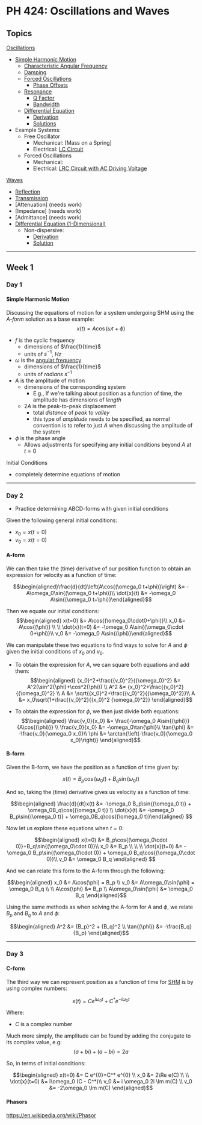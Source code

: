 # PH 424: Oscillations and Waves

## Topics

[Oscillations](/physics/Oscillations.md)
  - [Simple Harmonic Motion](/physics/SimpleHarmonicMotion.md)
    - [Characteristic Angular Frequency](/physics/AngularFrequency#Characteristic-Angular-Frequency.md)
    - [Damping](/physics/Damping.md)
    - [Forced Oscillations](/physics/ForcedOscillations.md)
      - [Phase Offsets](/physics/ForcedOscillations#Phase-Offsets.md)
    - [Resonance](/physics/Resonance.md)
      - [Q Factor](/physics/Resonance#Q-Factor.md)
      - [Bandwidth](/physics/Resonance#Bandwidth.md)
    - [Differential Equation](/physics/SimpleHarmonicMotion#Differential-Equation.md)
      - [Derivation](/physics/SimpleHarmonicMotion#Derivation.md)
      - [Solutions](/physics/SimpleHarmonicMotion#General-Solutions.md)
  - Example Systems:
    - Free Oscillator
      - Mechanical: [Mass on a Spring]
      - Electrical: [LC Circuit](/physics/LCCircuit.md)
    - Forced Oscillations
      - Mechanical:
      - Electrical: [LRC Circuit with AC Driving Voltage](/physics/LCRCircuit.md)

[Waves](/physics/Waves.md)
  - [Reflection](/physics/Waves#Reflection.md)
  - [Transmission](/physics/Waves#Transmission.md)
  - [Attenuation] (needs work)
  - [Impedance] (needs work)
  - [Admittance] (needs work)
  - [Differential Equation (1-Dimensional)](/physics/Waves#One-Dimensional-Waves.md)
    - Non-dispersive:
      - [Derivation](/physics/Waves#Deriving-the-Non-dispersive-Wave-Equation.md)
      - [Solution](/physics/Waves#Guide-to-Solve-the-Non-dispersive-PDE.md)

----

## Week 1
### Day 1

#### Simple Harmonic Motion

Discussing the equations of motion for a system undergoing SHM using the *A-form* solution as a base example:
$$x(t)=A\cos{(\omega t+\phi)}$$

- $f$ is the cyclic frequency
  - dimensions of $\frac{1}{time}$
  - units of $s^{-1}$, $Hz$
- $\omega$ is the [angular frequency](/physics/AngularFrequency.md)
  - dimensions of $\frac{1}{time}$
  - units of $radians\ s^{-1}$
- $A$ is the amplitude of motion
  - dimensions of the corresponding system
    - E.g., If we're talking about position as a function of time, the amplitude has dimensions of $length$
  - $2A$ is the peak-to-peak displacement
    - total *distance* of *peak* to *valley*
    - this type of *amplitude* needs to be specified, as normal convention is to refer to just $A$ when discussing the amplitude of the system
- $\phi$ is the phase angle
  - Allows adjustments for specifying any initial conditions beyond $A$ at $t=0$

Initial Conditions
 - completely determine equations of motion

----

### Day 2

- Practice determining ABCD-forms with given initial conditions

Given the following general initial conditions:
- $x_0=x(t=0)$
- $v_0=\dot{x}(t=0)$

#### A-form
We can then take the (time) derivative of our position function to obtain an expression for velocity as a function of time:

$$\begin{aligned}\frac{d}{dt}\left(A\cos{(\omega_0 t+\phi)}\right) &= -A\omega_0\sin{(\omega_0 t+\phi)}\\
\dot{x}(t) &= -\omega_0 A\sin{(\omega_0 t+\phi)}\end{aligned}$$

Then we equate our initial conditions:
$$\begin{aligned}
x(t=0) &= A\cos{(\omega_0\cdot0+\phi)}\\
x_0 &= A\cos{(\phi)}
\\ \\
\dot{x}(t=0) &= -\omega_0 A\sin{(\omega_0\cdot 0+\phi)}\\
v_0 &= -\omega_0 A\sin{(\phi)}\end{aligned}$$

We can manipulate these two equations to find ways to solve for $A$ and $\phi$ given the initial conditions of $x_0$ and $v_0$.
- To obtain the expression for $A$, we can square both equations and add them:
$$\begin{aligned}
{x_0}^2+\frac{{v_0}^2}{{\omega_0}^2} &= A^2(\sin^2{\phi}+\cos^2{\phi}) \\
A^2 &= {x_0}^2+\frac{{v_0}^2}{{\omega_0}^2} \\
A &= \sqrt{{x_0}^2+\frac{{v_0}^2}{{\omega_0}^2}}\\
A &= x_0\sqrt{1+\frac{{v_0}^2}{{x_0}^2 {\omega_0}^2}}
\end{aligned}$$

- To obtain the expression for $\phi$, we then just divide both equations:
$$\begin{aligned}
\frac{v_0}{x_0} &= \frac{-\omega_0 A\sin{(\phi)}}{A\cos{(\phi)}} \\
\frac{v_0}{x_0} &= -\omega_0\tan{\phi}\\
\tan{\phi} &= -\frac{v_0}{\omega_0 x_0}\\
\phi &= \arctan{\left(-\frac{v_0}{\omega_0 x_0}\right)}
\end{aligned}$$

#### B-form
Given the B-form, we have the position as a function of time given by:

$$x(t)=B_p\cos{(\omega_0 t)}+B_q\sin{(\omega_0 t)}$$

And so, taking the (time) derivative gives us velocity as a function of time:

$$\begin{aligned}
\frac{d}{dt}x(t) &= -\omega_0 B_p\sin{(\omega_0 t)} + \omega_0B_q\cos{(\omega_0 t)} \\ \dot{x}(t) &= -\omega_0 B_p\sin{(\omega_0 t)} + \omega_0B_q\cos{(\omega_0 t)}\end{aligned}
$$

Now let us explore these equations when $t=0$:

$$\begin{aligned}
x(t=0) &= B_p\cos{(\omega_0\cdot 0)}+B_q\sin{(\omega_0\cdot 0)}\\
x_0 &= B_p \\
\\ \\
\dot{x}(t=0) &= -\omega_0 B_p\sin{(\omega_0\cdot 0)} + \omega_0 B_q\cos{(\omega_0\cdot 0)}\\
v_0 &= \omega_0 B_q
\end{aligned}
$$

And we can relate this form to the A-form through the following:

$$\begin{aligned}
x_0 &= A\cos(\phi) = B_p \\
v_0 &= A\omega_0\sin(\phi) = \omega_0 B_q \\
\\
A\cos(\phi) &= B_p \\
A\omega_0\sin(\phi) &= \omega_0 B_q
\end{aligned}$$

Using the same methods as when solving the A-form for $A$ and $\phi$, we relate $B_p$ and $B_q$ to $A$ and $\phi$:

$$\begin{aligned}
A^2 &= {B_p}^2 + {B_q}^2 \\
\tan{(\phi)} &= -\frac{B_q}{B_p}
\end{aligned}$$

----

### Day 3

#### C-form

The third way we can represent position as a function of time for [SHM](/physics/SimpleHarmonicMotion.md) is by using complex numbers:

$$x(t)=C e^{i\omega_0 t}+C^* e^{-i\omega_0 t}$$

Where:
- $C$ is a complex number

Much more simply, the amplitude can be found by adding the conjugate to its complex value, e.g:
$$(a+bi)+(a-bi)=2a$$

So, in terms of initial conditions:

$$\begin{aligned}
x(t=0) &= C e^{0}+C^* e^{0} \\
x_0 &= 2\Re e(C)
\\ \\
\dot{x}(t=0) &= i\omega_0 (C - C^*)\\
v_0 &= i \omega_0 2i \Im m(C) \\
v_0 &= -2\omega_0 \Im m(C)
\end{aligned}$$

#### Phasors
https://en.wikipedia.org/wiki/Phasor
